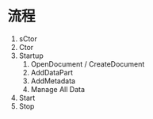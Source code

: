 ﻿# 流程

1. sCtor
2. Ctor
3. Startup
   1. OpenDocument / CreateDocument
   2. AddDataPart
   3. AddMetadata
   4. Manage All Data
4. Start
5. Stop